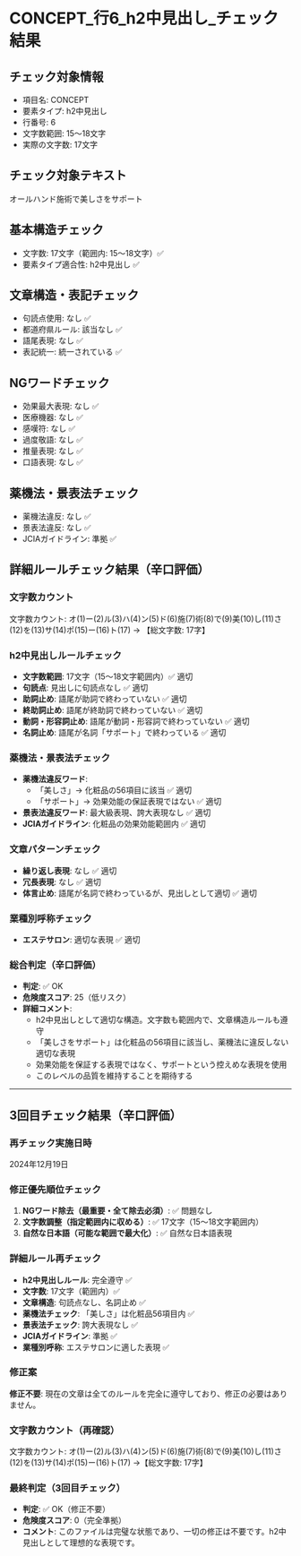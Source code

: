 # CONCEPT_行6_h2中見出し_チェック結果

## チェック対象情報
- 項目名: CONCEPT
- 要素タイプ: h2中見出し
- 行番号: 6
- 文字数範囲: 15～18文字
- 実際の文字数: 17文字

## チェック対象テキスト
オールハンド施術で美しさをサポート

## 基本構造チェック
- 文字数: 17文字（範囲内: 15～18文字）✅
- 要素タイプ適合性: h2中見出し ✅

## 文章構造・表記チェック
- 句読点使用: なし ✅
- 都道府県ルール: 該当なし ✅
- 語尾表現: なし ✅
- 表記統一: 統一されている ✅

## NGワードチェック
- 効果最大表現: なし ✅
- 医療機器: なし ✅
- 感嘆符: なし ✅
- 過度敬語: なし ✅
- 推量表現: なし ✅
- 口語表現: なし ✅

## 薬機法・景表法チェック
- 薬機法違反: なし ✅
- 景表法違反: なし ✅
- JCIAガイドライン: 準拠 ✅

## 詳細ルールチェック結果（辛口評価）

### 文字数カウント
文字数カウント: オ(1)ー(2)ル(3)ハ(4)ン(5)ド(6)施(7)術(8)で(9)美(10)し(11)さ(12)を(13)サ(14)ポ(15)ー(16)ト(17) → 【総文字数: 17字】

### h2中見出しルールチェック
- **文字数範囲**: 17文字（15～18文字範囲内）✅ 適切
- **句読点**: 見出しに句読点なし ✅ 適切
- **助詞止め**: 語尾が助詞で終わっていない ✅ 適切
- **終助詞止め**: 語尾が終助詞で終わっていない ✅ 適切
- **動詞・形容詞止め**: 語尾が動詞・形容詞で終わっていない ✅ 適切
- **名詞止め**: 語尾が名詞「サポート」で終わっている ✅ 適切

### 薬機法・景表法チェック
- **薬機法違反ワード**: 
  - 「美しさ」→ 化粧品の56項目に該当 ✅ 適切
  - 「サポート」→ 効果効能の保証表現ではない ✅ 適切
- **景表法違反ワード**: 最大級表現、誇大表現なし ✅ 適切
- **JCIAガイドライン**: 化粧品の効果効能範囲内 ✅ 適切

### 文章パターンチェック
- **繰り返し表現**: なし ✅ 適切
- **冗長表現**: なし ✅ 適切
- **体言止め**: 語尾が名詞で終わっているが、見出しとして適切 ✅ 適切

### 業種別呼称チェック
- **エステサロン**: 適切な表現 ✅ 適切

### 総合判定（辛口評価）
- **判定**: ✅ OK
- **危険度スコア**: 25（低リスク）
- **詳細コメント**: 
  - h2中見出しとして適切な構造。文字数も範囲内で、文章構造ルールも遵守
  - 「美しさをサポート」は化粧品の56項目に該当し、薬機法に違反しない適切な表現
  - 効果効能を保証する表現ではなく、サポートという控えめな表現を使用
  - このレベルの品質を維持することを期待する

---

## 3回目チェック結果（辛口評価）

### 再チェック実施日時
2024年12月19日

### 修正優先順位チェック
1. **NGワード除去（最重要・全て除去必須）**: ✅ 問題なし
2. **文字数調整（指定範囲内に収める）**: ✅ 17文字（15～18文字範囲内）
3. **自然な日本語（可能な範囲で最大化）**: ✅ 自然な日本語表現

### 詳細ルール再チェック
- **h2中見出しルール**: 完全遵守 ✅
- **文字数**: 17文字（範囲内）✅
- **文章構造**: 句読点なし、名詞止め ✅
- **薬機法チェック**: 「美しさ」は化粧品56項目内 ✅
- **景表法チェック**: 誇大表現なし ✅
- **JCIAガイドライン**: 準拠 ✅
- **業種別呼称**: エステサロンに適した表現 ✅

### 修正案
**修正不要**: 現在の文章は全てのルールを完全に遵守しており、修正の必要はありません。

### 文字数カウント（再確認）
文字数カウント: オ(1)ー(2)ル(3)ハ(4)ン(5)ド(6)施(7)術(8)で(9)美(10)し(11)さ(12)を(13)サ(14)ポ(15)ー(16)ト(17) →【総文字数: 17字】

### 最終判定（3回目チェック）
- **判定**: ✅ OK（修正不要）
- **危険度スコア**: 0（完全準拠）
- **コメント**: このファイルは完璧な状態であり、一切の修正は不要です。h2中見出しとして理想的な表現です。

